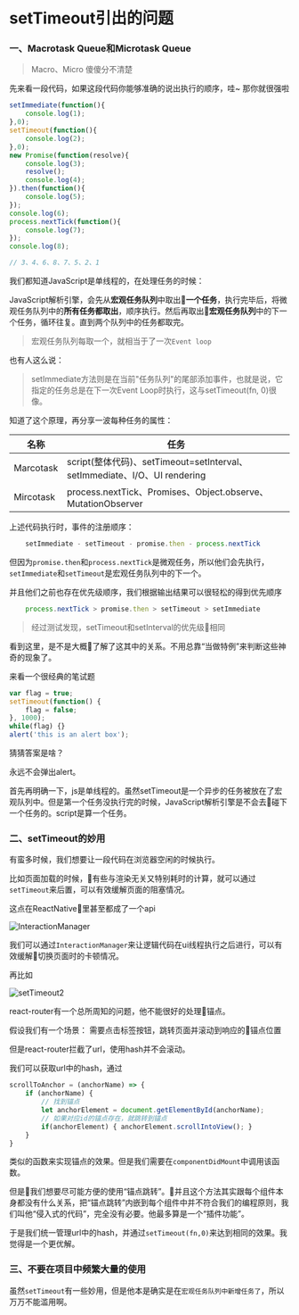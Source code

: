 # setTimeout引出的问题

### 一、Macrotask Queue和Microtask Queue

>   Macro、Micro 傻傻分不清楚

先来看一段代码，如果这段代码你能够准确的说出执行的顺序，哇~ 那你就很强啦
```javascript
setImmediate(function(){
    console.log(1);
},0);
setTimeout(function(){
    console.log(2);
},0);
new Promise(function(resolve){
    console.log(3);
    resolve();
    console.log(4);
}).then(function(){
    console.log(5);
});
console.log(6);
process.nextTick(function(){
    console.log(7);
});
console.log(8);

```

```javascript
// 3、4、6、8、7、5、2、1
```
我们都知道JavaScript是单线程的，在处理任务的时候：

JavaScript解析引擎，会先从**宏观任务队列**中取出**一个任务**，执行完毕后，将微观任务队列中的**所有任务都取出**，顺序执行。然后再取出**宏观任务队列**中的下一个任务，循环往复。直到两个队列中的任务都取完。

>   宏观任务队列每取一个，就相当于了一次`Event loop`

也有人这么说：
>   setImmediate方法则是在当前"任务队列"的尾部添加事件，也就是说，它指定的任务总是在下一次Event Loop时执行，这与setTimeout(fn, 0)很像。

知道了这个原理，再分享一波每种任务的属性：

名称|任务|
---|---|
Marcotask|script(整体代码)、setTimeout=setInterval、setImmediate、I/O、UI rendering
Mircotask|process.nextTick、Promises、Object.observe、MutationObserver

上述代码执行时，事件的注册顺序：
```javascript
    setImmediate - setTimeout - promise.then - process.nextTick
```

但因为`promise.then`和`process.nextTick`是微观任务，所以他们会先执行，`setImmediate`和`setTimeout`是宏观任务队列中的下一个。

并且他们之前也存在优先级顺序，我们根据输出结果可以很轻松的得到优先顺序

```javascript
    process.nextTick > promise.then > setTimeout > setImmediate
```

>   经过测试发现，setTimeout和setInterval的优先级相同

看到这里，是不是大概了解了这其中的关系。不用总靠“当做特例”来判断这些神奇的现象了。

来看一个很经典的笔试题
```javascript
var flag = true;
setTimeout(function() {
    flag = false;
}, 1000);
while(flag) {}
alert('this is an alert box');
```
猜猜答案是啥？

永远不会弹出alert。

首先再明确一下，js是单线程的。虽然setTimeout是一个异步的任务被放在了宏观队列中。但是第一个任务没执行完的时候，JavaScript解析引擎是不会去碰下一个任务的。script是算一个任务。

### 二、setTimeout的妙用
有蛮多时候，我们想要让一段代码在浏览器空闲的时候执行。

比如页面加载的时候，有些与渲染无关又特别耗时的计算，就可以通过`setTimeout`来后置，可以有效缓解页面的阻塞情况。

这点在ReactNative里甚至都成了一个api

![InteractionManager](https://github.com/w771854332/bengiBlog-node/blob/master/public/screenshot/InteractionManager.png?raw=true)

我们可以通过`InteractionManager`来让逻辑代码在ui线程执行之后进行，可以有效缓解切换页面时的卡顿情况。

再比如

![setTimeout2](https://github.com/w771854332/bengiBlog-node/blob/master/public/screenshot/setTimeout2.png?raw=true)

react-router有一个总所周知的问题，他不能很好的处理锚点。

假设我们有一个场景：
    需要点击标签按钮，跳转页面并滚动到响应的锚点位置

但是react-router拦截了url，使用hash并不会滚动。

我们可以获取url中的hash，通过
```javascript
scrollToAnchor = (anchorName) => {
    if (anchorName) {
        // 找到锚点
        let anchorElement = document.getElementById(anchorName);
        // 如果对应id的锚点存在，就跳转到锚点
        if(anchorElement) { anchorElement.scrollIntoView(); }
    }
}
```
类似的函数来实现锚点的效果。但是我们需要在`componentDidMount`中调用该函数。

但是我们想要尽可能方便的使用“锚点跳转”。并且这个方法其实跟每个组件本身都没有什么关系，把“锚点跳转”内嵌到每个组件中并不符合我们的编程原则，我们叫他“侵入式的代码”，完全没有必要。他最多算是一个“插件功能”。

于是我们统一管理url中的hash，并通过`setTimeout(fn,0)`来达到相同的效果。我觉得是一个更优解。

### 三、不要在项目中频繁大量的使用

虽然`setTimeout`有一些妙用，但是他本是确实是在`宏观任务队列中新增任务了`，所以万万不能滥用啊。